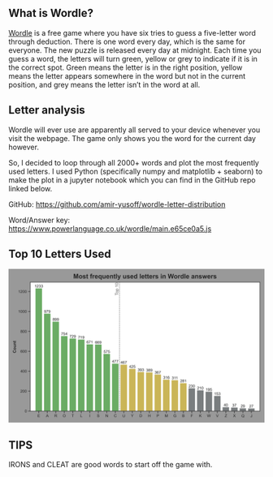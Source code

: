## What is Wordle? 

[Wordle](https://www.powerlanguage.co.uk/wordle/) is a free game where you have six tries to guess a five-letter word through deduction. There is one word every day, which is the same for everyone. The new puzzle is released every day at midnight. Each time you guess a word, the letters will turn green, yellow or grey to indicate if it is in the correct spot. Green means the letter is in the right position, yellow means the letter appears somewhere in the word but not in the current position, and grey means the letter isn’t in the word at all.


## Letter analysis

Wordle will ever use are apparently all served to your device whenever you visit the webpage. The game only shows you the word for the current day however.

So, I decided to loop through all 2000+ words and plot the most frequently used letters. I used Python (specifically numpy and matplotlib + seaborn) to make the plot in a jupyter notebook which you can find in the GitHub repo linked below.

GitHub: https://github.com/amir-yusoff/wordle-letter-distribution

Word/Answer key: https://www.powerlanguage.co.uk/wordle/main.e65ce0a5.js

## Top 10 Letters Used

![Most frequently used letters in Wordle Answers](https://raw.githubusercontent.com/amir-yusoff/wordle-letter-distribution/main/TheDistribution.png)

## TIPS

IRONS and CLEAT are good words to start off the game with.
